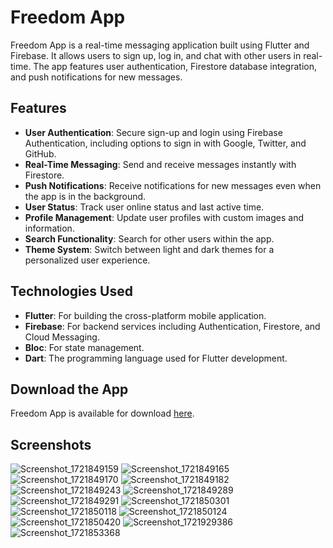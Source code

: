 # Freedom App

Freedom App is a real-time messaging application built using Flutter and Firebase.
It allows users to sign up, log in, and chat with other users in real-time.
The app features user authentication, Firestore database integration, and push notifications for new messages.

## Features

- **User Authentication**: Secure sign-up and login using Firebase Authentication, including options to sign in with Google, Twitter, and GitHub.
- **Real-Time Messaging**: Send and receive messages instantly with Firestore.
- **Push Notifications**: Receive notifications for new messages even when the app is in the background.
- **User Status**: Track user online status and last active time.
- **Profile Management**: Update user profiles with custom images and information.
- **Search Functionality**: Search for other users within the app.
- **Theme System**: Switch between light and dark themes for a personalized user experience.

## Technologies Used

- **Flutter**: For building the cross-platform mobile application.
- **Firebase**: For backend services including Authentication, Firestore, and Cloud Messaging.
- **Bloc**: For state management.
- **Dart**: The programming language used for Flutter development.

## Download the App

Freedom App is available for download [here](https://drive.google.com/file/d/18gp7558wYK2_yTkjyRegwnEZLRMEXSuc/view?usp=sharing).

## Screenshots
![Screenshot_1721849159](https://github.com/user-attachments/assets/f3db1e80-fb5d-4ca9-a18d-52af0a41b634)
![Screenshot_1721849165](https://github.com/user-attachments/assets/787824ae-e80b-4226-b94f-b9eb9e758ccc)
![Screenshot_1721849170](https://github.com/user-attachments/assets/a50cfa94-9206-43f9-ba51-b195c14414f2)
![Screenshot_1721849182](https://github.com/user-attachments/assets/87d82310-5cdf-4ac2-9f12-73fc6d6de677)
![Screenshot_1721849243](https://github.com/user-attachments/assets/9fda6316-511a-46f2-8adb-3d0ea6affbc9)
![Screenshot_1721849289](https://github.com/user-attachments/assets/c2b0926e-06d2-4348-a297-64fe63e87270)
![Screenshot_1721849291](https://github.com/user-attachments/assets/870450ba-9985-48f1-9332-b4719d0634f5)
![Screenshot_1721850301](https://github.com/user-attachments/assets/1c07557a-ae80-40fc-bf87-25d11c082c76)
![Screenshot_1721850118](https://github.com/user-attachments/assets/3d28ce7a-5b9d-4dfe-adf6-e24dbf72b4a3)
![Screenshot_1721850124](https://github.com/user-attachments/assets/bb5fe20c-f776-4ef0-9a44-2f078f6a72bd)
![Screenshot_1721850420](https://github.com/user-attachments/assets/8594b3e0-dcea-4aa8-90ff-a780829cecc1)
![Screenshot_1721929386](https://github.com/user-attachments/assets/36d321ef-9855-4384-8e64-b6847df1432d)
![Screenshot_1721853368](https://github.com/user-attachments/assets/f9102a37-7fdb-44a0-ba64-729b9d6ae576)
